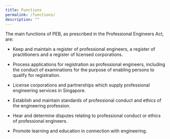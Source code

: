 ```yaml
---
title: Functions
permalink: /functions/
description: ""
---
```

The main functions of PEB, as prescribed in the Professional Engineers Act, are:

*   Keep and maintain a register of professional engineers, a register of practitioners and a register of licensed corporations.
    
*   Process applications for registration as professional engineers, including the conduct of examinations for the purpose of enabling persons to qualify for registration.
    
*   License corporations and partnerships which supply professional engineering services in Singapore.
    
*   Establish and maintain standards of professional conduct and ethics of the engineering profession.
    
*   Hear and determine disputes relating to professional conduct or ethics of professional engineers.
    
*   Promote learning and education in connection with engineering.